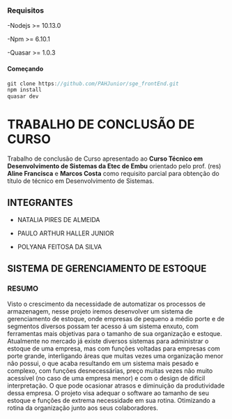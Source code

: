 ### Requisitos

-Nodejs >= 10.13.0

-Npm >= 6.10.1

-Quasar >= 1.0.3

#### Começando

```javascript
git clone https://github.com/PAHJunior/sge_frontEnd.git
npm install
quasar dev
```

  

# TRABALHO DE CONCLUSÃO DE CURSO

Trabalho de conclusão de Curso apresentado ao **Curso Técnico em Desenvolvimento de Sistemas da Etec de Embu** orientado pelo prof. (res) **Aline Francisca** e **Marcos Costa** como requisito parcial para obtenção do título de técnico em Desenvolvimento de Sistemas.


## INTEGRANTES

- NATALIA PIRES DE ALMEIDA

- PAULO ARTHUR HALLER JUNIOR

- POLYANA FEITOSA DA SILVA

  
  

## SISTEMA DE GERENCIAMENTO DE ESTOQUE

### RESUMO

  

Visto o crescimento da necessidade de automatizar os processos de armazenagem, nesse projeto iremos desenvolver um sistema de gerenciamento de estoque, onde empresas de pequeno a médio porte e de segmentos diversos possam ter acesso á um sistema enxuto, com ferramentas mais objetivas para o tamanho de sua organização e estoque. Atualmente no mercado já existe diversos sistemas para administrar o estoque de uma empresa, mas com funções voltadas para empresas com porte grande, interligando áreas que muitas vezes uma organização menor não possui, o que acaba resultando em um sistema mais pesado e complexo, com funções desnecessárias, preço muitas vezes não muito acessível (no caso de uma empresa menor) e com o design de difícil interpretação. O que pode ocasionar atrasos e diminuição da produtividade dessa empresa. O projeto visa adequar o software ao tamanho de seu estoque e funções de extrema necessidade em sua rotina. Otimizando a rotina da organização junto aos seus colaboradores.
